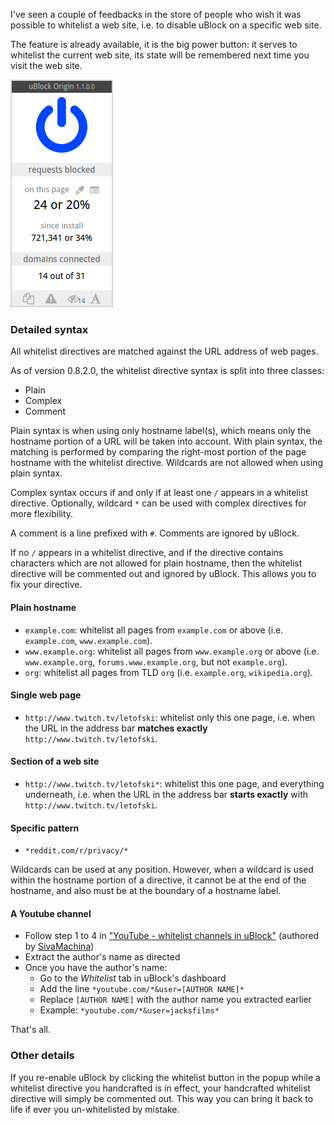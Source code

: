 I've seen a couple of feedbacks in the store of people who wish it was possible to whitelist a web site, i.e. to disable uBlock on a specific web site.

The feature is already available, it is the big power button: it serves to whitelist the current web site, its state will be remembered next time you visit the web site.

![uBlock's popup](https://raw.githubusercontent.com/gorhill/uBlock/master/doc/img/popup-1.png)

### Detailed syntax

All whitelist directives are matched against the URL address of web pages.

As of version 0.8.2.0, the whitelist directive syntax is split into three classes:
- Plain
- Complex
- Comment

Plain syntax is when using only hostname label(s), which means only the hostname portion of a URL will be taken into account. With plain syntax, the matching is performed by comparing the right-most portion of the page hostname with the whitelist directive. Wildcards are not allowed when using plain syntax.

Complex syntax occurs if and only if at least one `/` appears in a whitelist directive. Optionally, wildcard `*` can be used with complex directives for more flexibility.

A comment is a line prefixed with `#`. Comments are ignored by uBlock.

If no `/` appears in a whitelist directive, and if the directive contains characters which are not allowed for plain hostname, then the whitelist directive will be commented out and ignored by uBlock. This allows you to fix your directive.

#### Plain hostname

- `example.com`: whitelist all pages from `example.com` or above (i.e. `example.com`, `www.example.com`).
- `www.example.org`: whitelist all pages from `www.example.org` or above (i.e. `www.example.org`, `forums.www.example.org`, but not `example.org`).
- `org`: whitelist all pages from TLD `org` (i.e. `example.org`, `wikipedia.org`).

#### Single web page

- `http://www.twitch.tv/letofski`: whitelist only this one page, i.e. when the URL in the address bar **matches exactly** `http://www.twitch.tv/letofski`.

#### Section of a web site

 - `http://www.twitch.tv/letofski*`: whitelist this one page, and everything underneath, i.e. when the URL in the address bar **starts exactly** with `http://www.twitch.tv/letofski`.

#### Specific pattern

- `*reddit.com/r/privacy/*`

Wildcards can be used at any position. However, when a wildcard is used within the hostname portion of a directive, it cannot be at the end of the hostname, and also must be at the boundary of a hostname label.

#### A Youtube channel

- Follow step 1 to 4 in ["YouTube - whitelist channels in uBlock"](https://greasyfork.org/en/scripts/9116-youtube-whitelist-channels-in-ublock) (authored by [SivaMachina](https://github.com/SivaMachina))
- Extract the author's name as directed
- Once you have the author's name:
    - Go to the _Whitelist_ tab in uBlock's dashboard
    - Add the line `*youtube.com/*&user=[AUTHOR NAME]*`
    - Replace `[AUTHOR NAME]` with the author name you extracted earlier
    - Example: `*youtube.com/*&user=jacksfilms*`

That's all.

### Other details

If you re-enable uBlock by clicking the whitelist button in the popup while a whitelist directive you handcrafted is in effect, your handcrafted whitelist directive will simply be commented out. This way you can bring it back to life if ever you un-whitelisted by mistake.